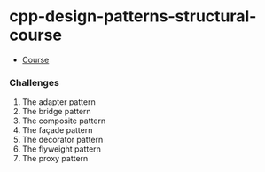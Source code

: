 # cpp-design-patterns-structural-course

- [Course](https://www.linkedin.com/learning/c-plus-plus-design-patterns-structural)

### Challenges

1. The adapter pattern
2. The bridge pattern
3. The composite pattern
4. The façade pattern
5. The decorator pattern
6. The flyweight pattern
7. The proxy pattern